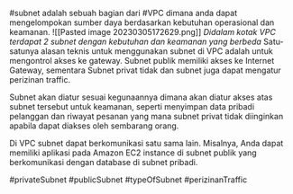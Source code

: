 #subnet adalah sebuah bagian dari #VPC dimana anda dapat mengelompokan sumber daya berdasarkan kebutuhan operasional dan keamanan.
![[Pasted image 20230305172629.png]]
*Didalam kotak VPC terdapat 2 subnet dengan kebutuhan dan keamanan yang berbeda*
Satu-satunya alasan teknis untuk menggunakan subnet di VPC adalah untuk mengontrol akses ke gateway. Subnet publik memiliki akses ke Internet Gateway, sementara Subnet privat tidak dan subnet juga dapat mengatur perizinan traffic.

Subnet akan diatur sesuai kegunaannya dimana akan diatur akses atas subnet tersebut untuk keamanan, seperti menyimpan data pribadi pelanggan dan riwayat pesanan yang mana subnet privat tidak diinginkan apabila dapat diakses oleh sembarang orang.

Di VPC subnet dapat berkomunikasi satu sama lain. Misalnya, Anda dapat memiliki aplikasi pada Amazon EC2 instance di subnet publik yang berkomunikasi dengan database di subnet pribadi.

#privateSubnet #publicSubnet #typeOfSubnet #perizinanTraffic 
